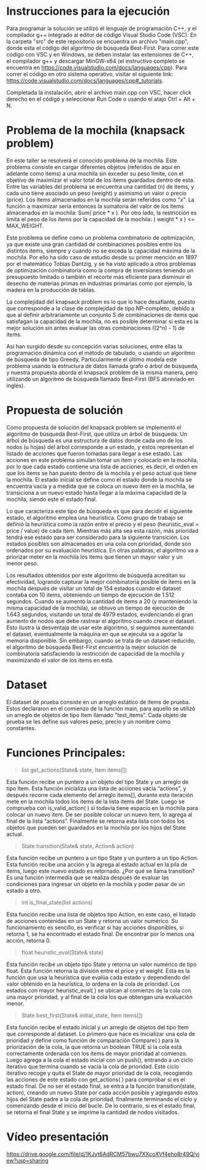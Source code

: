 # Instrucciones para la ejecución

Para programar la solución se utilizó el lenguaje de programación C++, y el compilador g++ integrado al editor de código Visual Studio Code (VSC). En la carpeta "src" de este repositorio se encuentra un archivo "main.cpp", donde esta el código del algoritmo de búsqueda Best-First. Para correr este código con VSC y en Windows, se deben instalar las extensiones de C++, el compilador g++ y descargar MinGW-x64 (el instructivo completo se encuentra en https://code.visualstudio.com/docs/languages/cpp). Para correr el código en otro sistema operativo, visitar el siguiente link: https://code.visualstudio.com/docs/languages/cpp#_tutorials.

Completada la instalación, abrir el archivo main.cpp con VSC, hacer click derecho en el código y seleccionar Run Code o usando el atajo Ctrl + Alt + N.

# Problema de la mochila (knapsack problem)

En este taller se resolverá el conocido problema de la mochila. Este problema consiste en cargar diferentes objetos (referidos de aquí en adelante como items) a una mochila sin exceder su peso límite, con el objetivo de maximizar el valor total de los items guardados dentro de esta. Entre las variables del problema se encuentra una cantidad (n) de items, y cada uno tiene asociado un peso (weight) y asimismo un valor o precio (price). Los items almacenados en la mochila serán referidos como "x". La función a maximizar sería entonces la sumatoria del valor de los items almacenados en la mochila: Sum( price * x ). Por otro lado, la restricción es limita el peso de los items por la capacidad de la mochila: ( weight * x ) <= MAX_WEIGHT.

Este problema se define como un problema combinatorio de optimización, ya que existe una gran cantidad de combinaciones posibles entre los distintos items, siempre y cuando no se exceda la capacidad máxima de la mochila. Por ello ha sido caso de estudio desde su primer mención en 1897 por el matemático Tobias Dantzig, y se ha visto aplicado a otros problemas de optimización combinatoria como la compra de inversiones teniendo un presupuesto limitado o también el recorte más eficiente para disminuir el desecho de materias primas en industrias primarias como por ejemplo, la madera en la producción de tablas.

La complejidad del knapsack problem es lo que lo hace desafiante, puesto que corresponde a la clase de complejidad de tipo NP-completo, debido a que al definir arbitrariamente un conjunto S de combinaciones de items que satisfagan la capacidad de la mochila, no es posible determinar si esta es la mejor solución sin antes evaluar las otras combinaciones ((2^n) - 1) de items. 

Así han surgido desde su concepción varias soluciones, entre ellas la programación dinámica con el método de tabulado, o usando un algoritmo de búsqueda de tipo Greedy. Particularmente el último modela este problema usando la estructura de datos llamada grafo o árbol de búsqueda, y nuestra propuesta aborda el knapsack problem de la misma manera, pero utilizando un algoritmo de búsqueda llamado Best-First (BFS abreviado en inglés).

# Propuesta de solución

Como propuesta de solución del knapsack problem se implementó el algoritmo de búsqueda Best-First, que utiliza un árbol de búsqueda. Un árbol de búsqueda es una estructura de datos donde cada uno de los nodos (u hojas) del árbol corresponde a un estado, y estos representan el listado de acciones que fueron tomadas para llegar a ese estado. Las acciones en este problema simulan tomar un item y colocarlo en la mochila, por lo que cada estado contiene una lista de acciones, es decir, el orden en que los items se han puesto dentro de la mochila y el peso actual que tiene la mochila. El estado inicial se define como el estado donde la mochila se encuentra vacía y a medida que se coloca un nuevo item en la mochila, se transiciona a un nuevo estado hasta llegar a la máxima capacidad de la mochila, siendo este el estado final. 

Lo que caracteriza este tipo de búsqueda es que para decidir el siguiente estado, el algoritmo emplea una heurística. Como grupo de trabajo se definió la heurística como la razón entre el precio y el peso (heuristic_eval = price / value) de cada item. Mientras más alta sea esta razón, más prioridad tendrá ese estado para ser considerado para la siguiente transición. Los estados posibles son almacenados en una cola con prioridad, donde son ordenados por su evaluación heurística. En otras palabras, el algoritmo va a priorizar meter en la mochila los items que tienen un mayor valor y un menor peso.

Los resultados obtenidos por este algoritmo de búsqueda acreditan su efectividad, logrando capturar la mejor combinatoria posible de items en la mochila después de visitar un total de 154 estados cuando el dataset contaba con 10 items, obteniendo un tiempo de ejecución de 1.512 segundos. Cuando se aumentó la cantidad de items a 20 (y manteniendo la misma capacidad de la mochila), se obtuvo un tiempo de ejecución de 1.643 segundos, visitando un total de 4979 estados, evidenciando el gran aumento de nodos que debe rastrear el algoritmo cuando crece el dataset. Esto ilustra la desventaja de usar este algoritmo, si seguimos aumentando el dataset, eventualmente la máquina en que se ejecuta va a agotar la memoria disponible. Sin embargo, cuando se trata de un dataset reducido, el algoritmo de búsqueda Best-First encuentra la mejor solución de combinatoria satisfaciendo la restricción de capacidad de la mochila y maximizando el valor de los items en esta.

# Dataset

El dataset de prueba consiste en un arreglo estático de ítems de prueba. Estos declararon en el comienzo de la función main, para aquello se utilizó un arreglo de objetos de tipo Item llamado "test_items". Cada objeto de prueba se les define sus valores peso, precio y un nombre como constantes.

# Funciones Principales:

> list <Action> get_actions(State& state, Item items[])

Esta función recibe un puntero a un objeto del tipo State y un arreglo de tipo Item. Esta función inicializa una lista de acciones vacía “actions”, y después recorre cada elemento del arreglo items[], durante esta iteración mete en la mochila todos los items de la lista items del State. Luego se comprueba con is_valid_action( ) si todavía tiene espacio en la mochila para colocar un nuevo item. De ser posible colocar un nuevo item, lo agrega al final de la lista “actions”. Finalmente se retorna esta lista con todos los objetos que pueden ser guardados en la mochila por los hijos del State actual.

> State transition(State& state, Action& action)

Esta función recibe un puntero a un tipo State y un puntero a un tipo Action. Esta función recibe una acción y la agrega al estado actual en la pila de items, luego este nuevo estado es retornado. ¿Por qué se llama transition? Es una función intermedia que se realiza después de evaluar las condiciones para ingresar un objeto en la mochila y poder pasar de un estado a otro.
	
> int is_final_state(list<Action> actions)

Esta función recibe una lista de objetos tipo Action, en este caso, el listado de acciones contenidas en un State y retorna un valor numérico. Su funcionamiento es sencillo, es verificar si hay acciones disponibles, si retorna 1, se ha encontrado el estado final. De encontrar por lo menos una acción, retorna 0.

> float heuristic_eval(State& state)

Esta función recibe un objeto tipo State y retorna un valor numérico de tipo float. Esta función retorna la división entre el price y el weight. Esta es la función que usa la heurística que evalúa cada estado y dependiendo del valor obtenido en la heurística, lo ordena en la cola de prioridad. Los estados con mayor heuristic_eval( ) se ubican al comienzo de la cola con una mayor prioridad, y al final de la cola los que obtengan una evaluación menor.

> State best_first(State& initial_state, Item items[])

Esta función recibe el estado inicial y un arreglo de objetos del tipo Item que corresponde al dataset. Lo primero que hace es inicializar una cola de prioridad y define como función de comparación Compare( ) para la priorización de la cola, la que retorna un boolean TRUE si la cola está correctamente ordenada con los items de mayor prioridad al comienzo. Luego agrega a la cola el estado inicial con un push(), entrando a un ciclo iterativo que termina cuando se vacía la cola de prioridad. 
Este ciclo iterativo recoge y quita el State de mayor prioridad de la cola, recogiendo las acciones de este estado con get_actions( ) para comprobar si es el estado final. De no ser el estado final, se entra a la función transition(state, action), creando un nuevo State por cada acción posible y agregando estos hijos del State padre a la cola de prioridad, finalmente terminando el ciclo y comenzando desde el inicio del bucle. De lo contrario, si es el estado final, se retorna el final State y se imprime la cantidad de nodos visitados.

# Vídeo presentación
https://drive.google.com/file/d/1KJyt6AdRCM57bwu7XXcoXVf4eho8r49Q/view?usp=sharing

